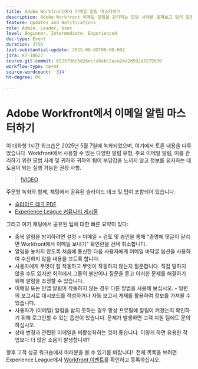 ```yaml
---
title: Adobe Workfront에서 이메일 알림 마스터하기
description: Adobe Workfront 이메일 알림을 관리하는 모범 사례를 살펴보고 팀의 알림을 유도하고 소음을 줄이며 통신 효율성을 개선합니다.
feature: Updates and Notifications
role: Admin, Leader, User
level: Beginner, Intermediate, Experienced
doc-type: Event
duration: 3756
last-substantial-update: 2025-08-08T00:00:00Z
jira: KT-18627
source-git-commit: 6225f36c5d26ecca5ebc2aca24a2d592a3279570
workflow-type: tm+mt
source-wordcount: '314'
ht-degree: 0%

---
```



# Adobe Workfront에서 이메일 알림 마스터하기

이 대화형 1시간 워크숍은 2025년 5월 7일에 녹화되었으며, 여기에서 토론 내용을 다루었습니다  Workfront에서 사용할 수 있는 다양한 알림 유형, 주요 이메일 알림, 이를 관리하기 위한 모범 사례 및 귀하와 귀하의 팀이 부담감을 느끼지 않고 정보를 유지하는 데 도움이 되는 실행 가능한 권장 사항.

>[!VIDEO](https://video.tv.adobe.com/v/3469963/?learn=on&enablevpops)

주문형 녹화와 함께, 채팅에서 공유된 슬라이드 데크 및 팁이 포함되어 있습니다. 

* [슬라이드 데크 PDF](https://workfront-experience.s3.us-west-2.amazonaws.com/Training/Guides/Customer+Success+at+Scale/Mastering+Email+Notifications+in+Adobe+Workfront+050725.pdf)
* [Experience League 커뮤니티 게시물](https://experienceleaguecommunities.adobe.com/t5/workfront-discussions/event-follow-up-mastering-email-notifications-in-adobe-workfront/td-p/752745)

그리고 여기 채팅에서 공유된 팁에 대한 빠른 요약이 있다: 

* 중복 알림을 방지하려면 설정 > 이메일 > 검토 및 승인을 통해 &quot;증명에 댓글이 달리면 Workfront에서 이메일 보내기&quot; 확인란을 선택 취소합니다. 
* 알림을 놓치지 않도록 처음에 통신한 다음 사용자에게 이메일 바닥글 옵션을 사용하여 수신하지 않을 내용을 끄도록 합니다. 
* 사용자에게 무엇이 잘 작동하고 무엇이 작동하지 않는지 질문합니다. 직접 말하지 않을 수도 있지만 회의에서 그들의 불만이나 질문을 듣고 이러한 문제를 해결하기 위해 알림을 조정할 수 있습니다.  
* 이메일 또는 인앱 알림이 작동하지 않는 경우 다른 방법을 사용해 보십시오. - 일련의 보고서로 대시보드를 작성하거나 자동 보고서 게재를 활용하여 정보를 가져올 수 있습니다.  
* 사용자가 (이메일) 알림을 받지 못하는 경우 항상 프로필에 알림이 켜졌는지 확인하기 위해 로그인할 수 있는 옵션이 있습니다. 문제가 발생하면 고객 지원 팀에도 문의하십시오.   
* 상태 변경과 관련된 이메일을 비활성화하는 것이 좋습니다. 이렇게 하면 유용한 작업보다 더 많은 소음이 발생합니까?  

향후 고객 성공 워크숍에서 여러분을 볼 수 있기를 바랍니다!  전체 목록을 보려면 Experience League에서 [Workfront 이벤트](https://experienceleague.adobe.com/events/?filters=Workfront)를 확인하고 등록하십시오.
